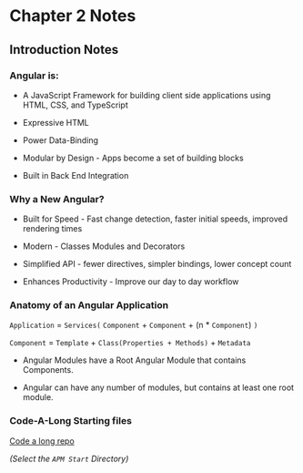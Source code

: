 # Chapter 2 Notes

## Introduction Notes

### Angular is:

- A JavaScript Framework for building client side applications using HTML, CSS, and TypeScript

- Expressive HTML

- Power Data-Binding

- Modular by Design - Apps become a set of building blocks

- Built in Back End Integration

### Why a New Angular?

- Built for Speed - Fast change detection, faster initial speeds, improved rendering times

- Modern - Classes Modules and Decorators

- Simplified API - fewer directives, simpler bindings, lower concept count

- Enhances Productivity - Improve our day to day workflow

### Anatomy of an Angular Application

`Application` = `Services(` `Component` + `Component` + (n \* `Component`) `)`

`Component` = `Template` + `Class(Properties + Methods)` + `Metadata`

- Angular Modules have a Root Angular Module that contains Components.

- Angular can have any number of modules, but contains at least one root module.

### Code-A-Long Starting files

[Code a long repo](https://github.com/DeborahK/Angular-GettingStarted)

_(Select the `APM Start` Directory)_
